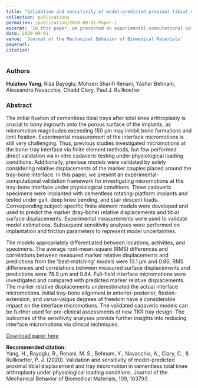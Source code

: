 ```yaml
---
title: "Validation and sensitivity of model-predicted proximal tibial displacement and tray micromotion in cementless total knee arthroplasty under physiological loading conditions"
collection: publications
permalink: /publication/2020-09-01-Paper-1
excerpt: 'In this paper, we presented an experimental-computational validation framework for investigating micromotions at the tray-bone interface under physiological conditions.'
date: 2020-09-01
venue: 'Journal of the Mechanical Behavior of Biomedical Materials'
paperurl:
citation:
---
```

### Authors
**Huizhou Yang**, Riza Bayoglu, Mohsen Sharifi Renani, Yashar Behnam, Alessandro Navacchia, Chadd Clary, Paul J. Rullkoetter

### Abstract
The initial fixation of cementless tibial trays after total knee arthroplasty is crucial to bony ingrowth onto the porous surface of the implants, as micromotion magnitudes exceeding 150 μm may inhibit bone formations and limit fixation. Experimental measurement of the interface micromotions is still very challenging. Thus, previous studies investigated micromotions at the bone-tray interface via finite element methods, but few performed direct validation via in vitro cadaveric testing under physiological loading conditions. Additionally, previous models were validated by solely considering relative displacements of the marker couples placed around the tray-bone interface. In this paper, we present an experimental-computational validation framework for investigating micromotions at the tray-bone interface under physiological conditions. Three cadaveric specimens were implanted with cementless rotating-platform implants and tested under gait, deep knee bending, and stair descent loads. Corresponding subject-specific finite element models were developed and used to predict the marker (tray-bone) relative displacements and tibial surface displacements. Experimental measurements were used to validate model estimations. Subsequent sensitivity analyses were performed on implantation and friction parameters to represent model uncertainties.

The models appropriately differentiated between locations, activities, and specimens. The average root-mean-square (RMS) differences and correlations between measured marker relative displacements and predictions from the 'best-matching' models were 13.1 μm and 0.86. RMS differences and correlations between measured surface displacements and predictions were 78.9 μm and 0.84. Full-field interface micromotions were investigated and compared with predicted marker relative displacements. The marker relative displacements underestimated the actual interface micromotions. Initial tray-bone alignment in anterior-posterior, flexion-extension, and varus-valgus degrees of freedom have a considerable impact on the interface micromotions. The validated cadaveric models can be further used for pre-clinical assessments of new TKR tray design. The outcomes of the sensitivity analyses provide further insights into reducing interface micromotions via clinical techniques.

[Download paper here](http://yanghuizhou1122.github.io/files/paper1.pdf)

**Recommended citation:**<br>Yang, H., Bayoglu, R., Renani, M. S., Behnam, Y., Navacchia, A., Clary, C., &amp; Rullkoetter, P. J. (2020). Validation and sensitivity of model-predicted proximal tibial displacement and tray micromotion in cementless total knee arthroplasty under physiological loading conditions. Journal of the Mechanical Behavior of Biomedical Materials, 109, 103793.